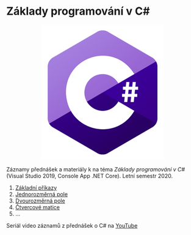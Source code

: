 # Základy programování v C#

<p align="center">
<img src="https://github.com/PetrVobornik/prednasky/raw/master/ZakladyCs/theme.png" alt="C#" width="320" />
</p>


Záznamy přednášek a materiály k na téma *Základy programování v C#* (Visual Studio 2019, Console App .NET Core).
Letní semestr 2020.


1. [Základní příkazy](https://github.com/PetrVobornik/prednasky/tree/master/ZakladyCs/01-ZakladniPrikazy)
1. [Jednorozměrná pole](https://github.com/PetrVobornik/prednasky/tree/master/ZakladyCs/02-Posloupnosti)
1. [Dvourozměrná pole](https://github.com/PetrVobornik/prednasky/tree/master/ZakladyCs/03-Matice)
1. [Čtvercové matice](https://github.com/PetrVobornik/prednasky/tree/master/ZakladyCs/04-CtvercoveMatice)
1. ...

Seriál video záznamů z přednášek o C# na [YouTube](https://www.youtube.com/playlist?list=PLxTqV9i8bnb8tanSMrno74A4tvOF7eIqT)